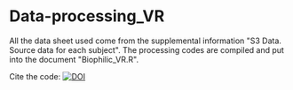 # Data-processing_VR

All the data sheet used come from the supplemental information "S3 Data. Source data for each subject".
The processing codes are compiled and put into the document "Biophilic_VR.R".

Cite the code: [![DOI](https://zenodo.org/badge/625348431.svg)](https://zenodo.org/badge/latestdoi/625348431)
